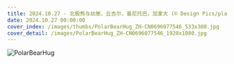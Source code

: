 ```yaml
---
title: 2024.10.27 - 北极熊与幼崽，丘吉尔，曼尼托巴，加拿大 (© Design Pics/plainpicture)
date: 2024.10.27 00:00:00
cover_index: /images/thumbs/PolarBearHug_ZH-CN0696077546_533x300.jpg
cover_detail: /images/PolarBearHug_ZH-CN0696077546_1920x1080.jpg
---
```


![PolarBearHug](/images/PolarBearHug_ZH-CN0696077546_1920x1080.jpg)
